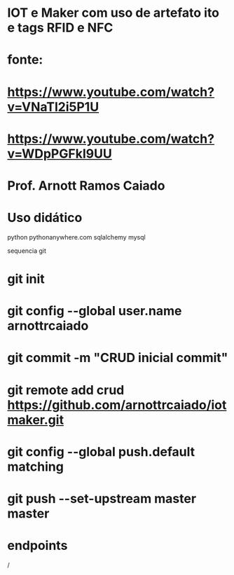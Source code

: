 
# IOT e Maker com uso de artefato ito e tags RFID e NFC
# fonte:
#   https://www.youtube.com/watch?v=VNaTl2i5P1U
#   https://www.youtube.com/watch?v=WDpPGFkI9UU
# Prof. Arnott Ramos Caiado
# Uso didático

python
pythonanywhere.com
sqlalchemy
mysql


sequencia git

# git init
# git config --global user.name arnottrcaiado
# git commit -m "CRUD inicial commit"
# git remote add crud https://github.com/arnottrcaiado/iotmaker.git
# git config --global push.default matching
# git push --set-upstream master master


# endpoints
/

